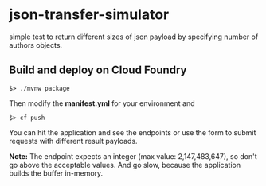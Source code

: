 # json-transfer-simulator

simple test to return different sizes of json  payload by specifying number of authors objects.

## Build and deploy on Cloud Foundry

```
$> ./mvnw package
```

Then modify the **manifest.yml** for your environment and

```
$> cf push
```

You can hit the application and see the endpoints or use the form to submit requests with different result payloads.

**Note:** The endpoint expects an integer (max value: 2,147,483,647), so don't go above the acceptable values. And go slow, because the application builds the buffer in-memory.
